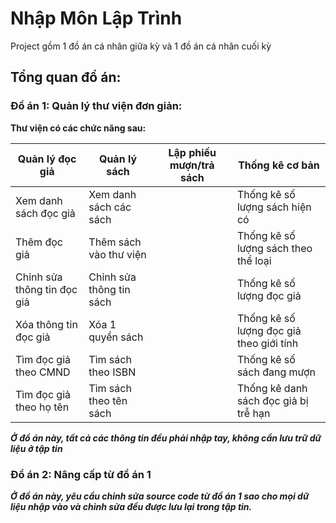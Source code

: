 # Nhập Môn Lập Trình
Project gồm 1 đồ án cá nhân giữa kỳ và 1 đồ án cá nhân cuối kỳ
## Tổng quan đồ án:
### Đồ án 1: Quản lý thư viện đơn giản:
  **Thư viện có các chức năng sau:**
 
| Quản lý đọc giả | Quản lý sách | Lập phiếu mượn/trả sách | Thống kê cơ bản |
|-----------------|--------------|-------------------------|-----------------|
|Xem danh sách đọc giả| Xem danh sách các sách | | Thống kê số lượng sách hiện có |
|Thêm đọc giả | Thêm sách vào thư viện |  | Thống kê số lượng sách theo thể loại |
|Chỉnh sửa thông tin đọc giả| Chỉnh sửa thông tin sách| | Thống kê số lượng đọc giả | 
|Xóa thông tin đọc giả| Xóa 1 quyển sách| | Thống kê số lượng đọc giả theo giới tính|
|Tìm đọc giả theo CMND|Tìm sách theo ISBN| | Thống kê số sách đang mượn|
|Tìm đọc giả theo họ tên|Tìm sách theo tên sách| |Thống kê danh sách đọc giả bị trễ hạn|

  ***Ở đồ án này, tất cả các thông tin đều phải nhập tay, không cần lưu trữ dữ liệu ở tập tin***
  
  ### Đồ án 2: Nâng cấp từ đồ án 1
   ***Ở đồ án này, yêu cầu chỉnh sửa source code từ đồ án 1 sao cho mọi dữ liệu nhập vào và chỉnh sửa đều được lưu lại trong tập tin.***
